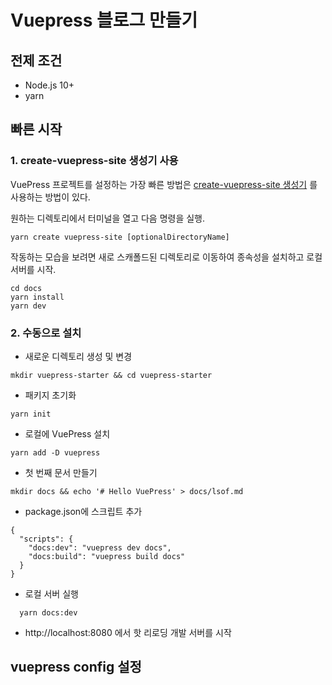 # Vuepress 블로그 만들기

## 전제 조건

- Node.js 10+
- yarn

## 빠른 시작

### 1. create-vuepress-site 생성기 사용

VuePress 프로젝트를 설정하는 가장 빠른 방법은 [create-vuepress-site 생성기](https://github.com/vuepress/create-vuepress-site) 를 사용하는 방법이
있다.

원하는 디렉토리에서 터미널을 열고 다음 명령을 실행.

```shell
yarn create vuepress-site [optionalDirectoryName]
```

작동하는 모습을 보려면 새로 스캐폴드된 디렉토리로 이동하여 종속성을 설치하고 로컬 서버를 시작.

```shell
cd docs
yarn install
yarn dev
```

### 2. 수동으로 설치

- 새로운 디렉토리 생성 및 변경

```shell
mkdir vuepress-starter && cd vuepress-starter
```

- 패키지 초기화

```shell
yarn init
```

- 로컬에 VuePress 설치

```shell
yarn add -D vuepress
```

- 첫 번째 문서 만들기

```shell
mkdir docs && echo '# Hello VuePress' > docs/lsof.md
```

- package.json에 스크립트 추가

```shell
{
  "scripts": {
    "docs:dev": "vuepress dev docs",
    "docs:build": "vuepress build docs"
  }
}
```

- 로컬 서버 실행

```shell
  yarn docs:dev
```

- http://localhost:8080 에서 핫 리로딩 개발 서버를 시작

## vuepress config 설정

<Comment/>
